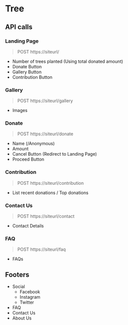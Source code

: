 # Tree

## API calls

### Landing Page

> POST https://siteurl/ 

- Number of trees planted (Using total donated amount)
- Donate Button
- Gallery Button
- Contribution Button

### Gallery

> POST https://siteurl/gallery

- Images

### Donate

> POST https://siteurl/donate

- Name (/Anonymous)
- Amount
- Cancel Button (Redirect to Landing Page)
- Proceed Button


### Contribution

> POST https://siteurl/contribution

- List recent donations / Top donations

### Contact Us

> POST https://siteurl/contact

- Contact Details

### FAQ

> POST https://siteurl/faq

- FAQs

## Footers

- Social
  - Facebook
  - Instagram
  - Twitter
- FAQ
- Contact Us
- About Us

